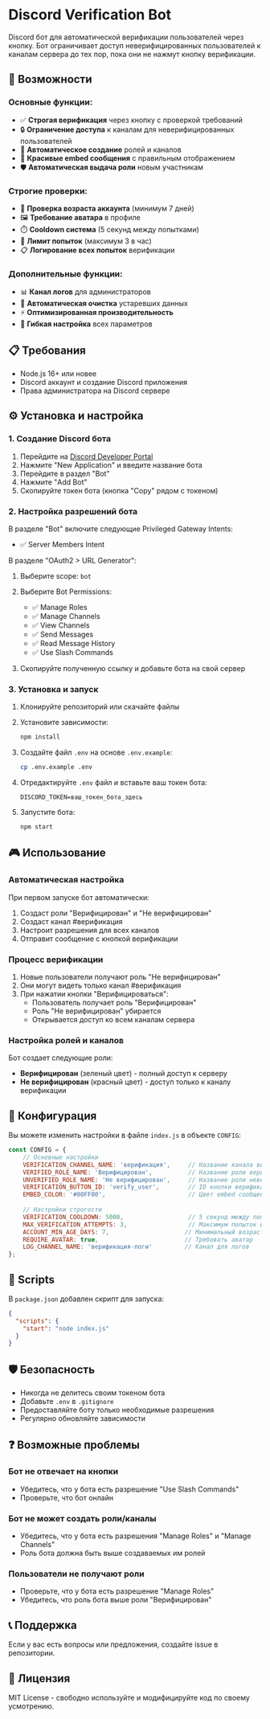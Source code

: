 # Discord Verification Bot

Discord бот для автоматической верификации пользователей через кнопку. Бот ограничивает доступ неверифицированных пользователей к каналам сервера до тех пор, пока они не нажмут кнопку верификации.

## 🚀 Возможности

### Основные функции:
- ✅ **Строгая верификация** через кнопку с проверкой требований
- 🔒 **Ограничение доступа** к каналам для неверифицированных пользователей
- 🎯 **Автоматическое создание** ролей и каналов
- 👋 **Красивые embed сообщения** с правильным отображением
- 🛡️ **Автоматическая выдача роли** новым участникам

### Строгие проверки:
- 📅 **Проверка возраста аккаунта** (минимум 7 дней)
- 🖼️ **Требование аватара** в профиле
- ⏱️ **Cooldown система** (5 секунд между попытками)
- 🚫 **Лимит попыток** (максимум 3 в час)
- 📋 **Логирование всех попыток** верификации

### Дополнительные функции:
- 📊 **Канал логов** для администраторов
- 🧹 **Автоматическая очистка** устаревших данных
- ⚡ **Оптимизированная производительность**
- 🔧 **Гибкая настройка** всех параметров

## 📋 Требования

- Node.js 16+ или новее
- Discord аккаунт и создание Discord приложения
- Права администратора на Discord сервере

## ⚙️ Установка и настройка

### 1. Создание Discord бота

1. Перейдите на [Discord Developer Portal](https://discord.com/developers/applications)
2. Нажмите "New Application" и введите название бота
3. Перейдите в раздел "Bot"
4. Нажмите "Add Bot"
5. Скопируйте токен бота (кнопка "Copy" рядом с токеном)

### 2. Настройка разрешений бота

В разделе "Bot" включите следующие Privileged Gateway Intents:
- ✅ Server Members Intent

В разделе "OAuth2 > URL Generator":
1. Выберите scope: `bot`
2. Выберите Bot Permissions:
   - ✅ Manage Roles
   - ✅ Manage Channels  
   - ✅ View Channels
   - ✅ Send Messages
   - ✅ Read Message History
   - ✅ Use Slash Commands

3. Скопируйте полученную ссылку и добавьте бота на свой сервер

### 3. Установка и запуск

1. Клонируйте репозиторий или скачайте файлы
2. Установите зависимости:
   ```bash
   npm install
   ```

3. Создайте файл `.env` на основе `.env.example`:
   ```bash
   cp .env.example .env
   ```

4. Отредактируйте `.env` файл и вставьте ваш токен бота:
   ```env
   DISCORD_TOKEN=ваш_токен_бота_здесь
   ```

5. Запустите бота:
   ```bash
   npm start
   ```

## 🎮 Использование

### Автоматическая настройка

При первом запуске бот автоматически:
1. Создаст роли "Верифицирован" и "Не верифицирован"
2. Создаст канал #верификация
3. Настроит разрешения для всех каналов
4. Отправит сообщение с кнопкой верификации

### Процесс верификации

1. Новые пользователи получают роль "Не верифицирован"
2. Они могут видеть только канал #верификация
3. При нажатии кнопки "Верифицироваться":
   - Пользователь получает роль "Верифицирован"
   - Роль "Не верифицирован" убирается
   - Открывается доступ ко всем каналам сервера

### Настройка ролей и каналов

Бот создает следующие роли:
- **Верифицирован** (зеленый цвет) - полный доступ к серверу
- **Не верифицирован** (красный цвет) - доступ только к каналу верификации

## 🔧 Конфигурация

Вы можете изменить настройки в файле `index.js` в объекте `CONFIG`:

```javascript
const CONFIG = {
    // Основные настройки
    VERIFICATION_CHANNEL_NAME: 'верификация',     // Название канала верификации
    VERIFIED_ROLE_NAME: 'Верифицирован',          // Название роли верифицированных
    UNVERIFIED_ROLE_NAME: 'Не верифицирован',     // Название роли неверифицированных
    VERIFICATION_BUTTON_ID: 'verify_user',        // ID кнопки верификации
    EMBED_COLOR: '#00FF00',                       // Цвет embed сообщений
    
    // Настройки строгости
    VERIFICATION_COOLDOWN: 5000,                  // 5 секунд между попытками
    MAX_VERIFICATION_ATTEMPTS: 3,                 // Максимум попыток в час
    ACCOUNT_MIN_AGE_DAYS: 7,                     // Минимальный возраст аккаунта
    REQUIRE_AVATAR: true,                        // Требовать аватар
    LOG_CHANNEL_NAME: 'верификация-логи'         // Канал для логов
};
```

## 📝 Scripts

В `package.json` добавлен скрипт для запуска:

```json
{
  "scripts": {
    "start": "node index.js"
  }
}
```

## 🛡️ Безопасность

- Никогда не делитесь своим токеном бота
- Добавьте `.env` в `.gitignore`
- Предоставляйте боту только необходимые разрешения
- Регулярно обновляйте зависимости

## ❓ Возможные проблемы

### Бот не отвечает на кнопки
- Убедитесь, что у бота есть разрешение "Use Slash Commands"
- Проверьте, что бот онлайн

### Бот не может создать роли/каналы
- Убедитесь, что у бота есть разрешения "Manage Roles" и "Manage Channels"
- Роль бота должна быть выше создаваемых им ролей

### Пользователи не получают роли
- Проверьте, что у бота есть разрешение "Manage Roles"
- Убедитесь, что роль бота выше роли "Верифицирован"

## 📞 Поддержка

Если у вас есть вопросы или предложения, создайте issue в репозитории.

## 📄 Лицензия

MIT License - свободно используйте и модифицируйте код по своему усмотрению.